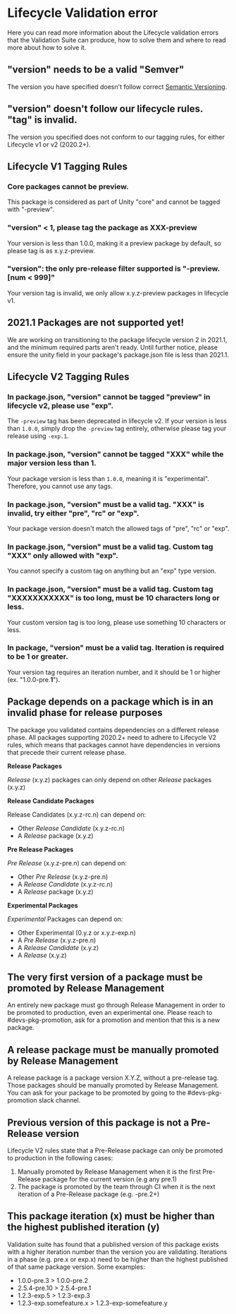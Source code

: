 # Lifecycle Validation error

Here you can read more information about the Lifecycle validation errors that the Validation Suite can produce, how to solve them and where to read more about how to solve it.

## "version" needs to be a valid "Semver"

The version you have specified doesn't follow correct [Semantic Versioning](http://semver.org/spec/v2.0.0.html).

## "version" doesn't follow our lifecycle rules. "tag" is invalid.

The version you specified does not conform to our tagging rules, for either Lifecycle v1 or v2 (2020.2+).

## Lifecycle V1 Tagging Rules

### Core packages cannot be preview.

This package is considered as part of Unity "core" and cannot be tagged with "-preview".

### "version" < 1, please tag the package as XXX-preview

Your version is less than 1.0.0, making it a preview package by default, so please tag is as x.y.z-preview.

### "version": the only pre-release filter supported is "-preview.[num < 999]"

Your version tag is invalid, we only allow x.y.z-preview packages in lifecycle v1.

## 2021.1 Packages are not supported yet!

We are working on transitioning to the package lifecycle version 2 in 2021.1, and the minimum required parts aren't ready.  Until further notice, please ensure the unity field in your package's package.json file is less than 2021.1.

## Lifecycle V2 Tagging Rules

### In package.json, "version" cannot be tagged "preview" in lifecycle v2, please use "exp".

The `-preview` tag has been deprecated in lifecycle v2. If your version is less than `1.0.0`, simply drop the `-preview` tag entirely, otherwise please tag your release using `-exp.1`.

### In package.json, "version" cannot be tagged "XXX" while the major version less than 1.

Your package version is less than `1.0.0`, meaning it is "experimental". Therefore, you cannot use any tags.

### In package.json, "version" must be a valid tag. "XXX" is invalid, try either "pre", "rc" or "exp".

Your package version doesn't match the allowed tags of "pre", "rc" or "exp".

### In package.json, "version" must be a valid tag. Custom tag "XXX" only allowed with \"exp\".

You cannot specify a custom tag on anything but an "exp" type version.

### In package.json, "version" must be a valid tag. Custom tag "XXXXXXXXXXX" is too long, must be 10 characters long or less.

Your custom version tag is too long, please use something 10 characters or less.

### In package, "version" must be a valid tag. Iteration is required to be 1 or greater.

Your version tag requires an iteration number, and it should be 1 or higher (ex. "1.0.0-pre.**1**").

## Package depends on a package which is in an invalid phase for release purposes
The package you validated contains dependencies on a different release phase. All packages supporting 2020.2+ need to adhere to Lifecycle V2 rules, which means that packages cannot have dependencies in versions that precede their current release phase.

**Release Packages**

*Release* (x.y.z) packages can only depend on other *Release* packages (x.y.z)

**Release Candidate Packages**

Release Candidates (x.y.z-rc.n) can depend on:
* Other *Release Candidate* (x.y.z-rc.n)
* A *Release* package (x.y.z)

**Pre Release Packages**

*Pre Release* (x.y.z-pre.n) can depend on:
* Other *Pre Release* (x.y.z-pre.n)
* A *Release Candidate* (x.y.z-rc.n)
* A *Release* package (x.y.z)

**Experimental Packages**

*Experimental* Packages can depend on:
* Other Experimental (0.y.z or x.y.z-exp.n)
* A *Pre Release* (x.y.z-pre.n)
* A *Release Candidate* (x.y.z)
* A *Release* (x.y.z)


## The very first version of a package must be promoted by Release Management

An entirely new package must go through Release Management in order to be promoted to production, even an experimental one. Please reach to #devs-pkg-promotion, ask for a promotion and mention that this is a new package.

## A release package must be manually promoted by Release Management

A release package is a package version X.Y.Z, without a pre-release tag.
Those packages should be manually promoted by Release Management.
You can ask for your package to be promoted by going to the #devs-pkg-promotion slack channel.

## Previous version of this package is not a Pre-Release version

Lifecycle V2 rules state that a Pre-Release package can only be promoted to production in the following cases:

1. Manually promoted by Release Management when it is the first Pre-Release package for the current version (e.g any pre.1)
1. The package is promoted by the team through CI when it is the next iteration of a Pre-Release package (e.g. -pre.2+)

## This package iteration (x) must be higher than the highest published iteration (y)

Validation suite has found that a published version of this package exists with a higher iteration number than the version you are validating. Iterations in a phase (e.g. pre.x or exp.x) need to be higher than the highest published of that same package version. Some examples:
* 1.0.0-pre.3 > 1.0.0-pre.2
* 2.5.4-pre.10 > 2.5.4-pre.1
* 1.2.3-exp.5 > 1.2.3-exp.3
* 1.2.3-exp.somefeature.x > 1.2.3-exp-somefeature.y
